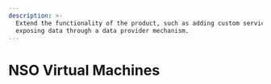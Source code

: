 ```yaml
---
description: >-
  Extend the functionality of the product, such as adding custom service code or
  exposing data through a data provider mechanism.
---
```


# NSO Virtual Machines

